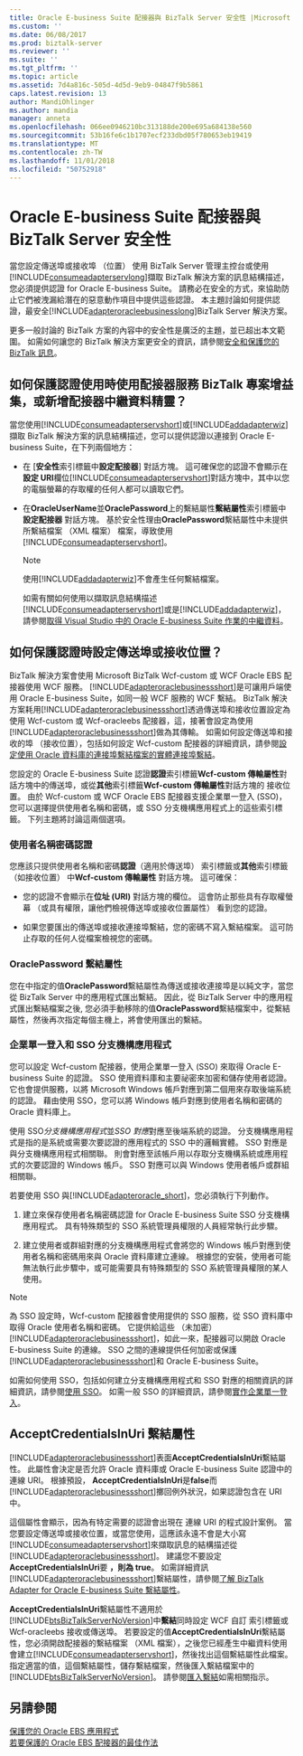 ```yaml
---
title: Oracle E-business Suite 配接器與 BizTalk Server 安全性 |Microsoft Docs
ms.custom: ''
ms.date: 06/08/2017
ms.prod: biztalk-server
ms.reviewer: ''
ms.suite: ''
ms.tgt_pltfrm: ''
ms.topic: article
ms.assetid: 7d4a816c-505d-4d5d-9eb9-04847f9b5861
caps.latest.revision: 13
author: MandiOhlinger
ms.author: mandia
manager: anneta
ms.openlocfilehash: 066ee0946210bc313188de200e695a684138e560
ms.sourcegitcommit: 53b16fe6c1b1707ecf233dbd05f780653eb19419
ms.translationtype: MT
ms.contentlocale: zh-TW
ms.lasthandoff: 11/01/2018
ms.locfileid: "50752918"
---
```

# <a name="security-with-the-oracle-e-business-suite-adapter-and-biztalk-server"></a>Oracle E-business Suite 配接器與 BizTalk Server 安全性
當您設定傳送埠或接收埠 （位置） 使用 BizTalk Server 管理主控台或使用[!INCLUDE[consumeadapterservlong](../../includes/consumeadapterservlong-md.md)]擷取 BizTalk 解決方案的訊息結構描述，您必須提供認證 for Oracle E-business Suite。 請務必在安全的方式，來協助防止它們被洩漏給潛在的惡意動作項目中提供這些認證。 本主題討論如何提供認證，最安全[!INCLUDE[adapteroracleebusinesslong](../../includes/adapteroracleebusinesslong-md.md)]BizTalk Server 解決方案。  
  
 更多一般討論的 BizTalk 方案的內容中的安全性是廣泛的主題，並已超出本文範圍。 如需如何讓您的 BizTalk 解決方案更安全的資訊，請參閱[安全和保護您的 BizTalk 訊息](../../core/secure-and-protect-your-biztalk-messages.md)。   
  
## <a name="how-do-i-protect-credentials-when-i-use-the-consume-adapter-service-biztalk-project-add-in-or-add-adapter-metadata-wizard"></a>如何保護認證使用時使用配接器服務 BizTalk 專案增益集，或新增配接器中繼資料精靈？  
 當您使用[!INCLUDE[consumeadapterservshort](../../includes/consumeadapterservshort-md.md)]或[!INCLUDE[addadapterwiz](../../includes/addadapterwiz-md.md)]擷取 BizTalk 解決方案的訊息結構描述，您可以提供認證以連接到 Oracle E-business Suite，在下列兩個地方：  
  
- 在 [**安全性**索引標籤中**設定配接器**] 對話方塊。 這可確保您的認證不會顯示在**設定 URI**欄位[!INCLUDE[consumeadapterservshort](../../includes/consumeadapterservshort-md.md)]對話方塊中，其中以您的電腦螢幕的存取權的任何人都可以讀取它們。  
  
- 在**OracleUserName**並**OraclePassword**上的繫結屬性**繫結屬性**索引標籤中**設定配接器** 對話方塊。 基於安全性理由**OraclePassword**繫結屬性中未提供所繫結檔案 （XML 檔案） 檔案，導致使用[!INCLUDE[consumeadapterservshort](../../includes/consumeadapterservshort-md.md)]。  
  
  > [!NOTE]
  >  使用[!INCLUDE[addadapterwiz](../../includes/addadapterwiz-md.md)]不會產生任何繫結檔案。  
  
  如需有關如何使用以擷取訊息結構描述[!INCLUDE[consumeadapterservshort](../../includes/consumeadapterservshort-md.md)]或是[!INCLUDE[addadapterwiz](../../includes/addadapterwiz-md.md)]，請參閱[取得 Visual Studio 中的 Oracle E-business Suite 作業的中繼資料](../../adapters-and-accelerators/adapter-oracle-ebs/get-metadata-for-oracle-e-business-suite-operations-in-visual-studio.md)。  
  
## <a name="how-do-i-protect-credentials-when-i-configure-a-send-port-or-a-receive-location"></a>如何保護認證時設定傳送埠或接收位置？  
 BizTalk 解決方案會使用 Microsoft BizTalk Wcf-custom 或 WCF Oracle EBS 配接器使用 WCF 服務。 [!INCLUDE[adapteroraclebusinessshort](../../includes/adapteroraclebusinessshort-md.md)]是可讓用戶端使用 Oracle E-business Suite，如同一般 WCF 服務的 WCF 繫結。 BizTalk 解決方案耗用[!INCLUDE[adapteroraclebusinessshort](../../includes/adapteroraclebusinessshort-md.md)]透過傳送埠和接收位置設定為使用 Wcf-custom 或 Wcf-oracleebs 配接器，這，接著會設定為使用[!INCLUDE[adapteroraclebusinessshort](../../includes/adapteroraclebusinessshort-md.md)]做為其傳輸。 如需如何設定傳送埠和接收的埠 （接收位置），包括如何設定 Wcf-custom 配接器的詳細資訊，請參閱[設定使用 Oracle 資料庫的連接埠繫結檔案的實體連接埠繫結](../../adapters-and-accelerators/adapter-oracle-ebs/configure-a-physical-port-binding-using-a-port-binding-file-to-oracle-ebs.md)。  

 您設定的 Oracle E-business Suite 認證**認證**索引標籤**Wcf-custom 傳輸屬性**對話方塊中的傳送埠，或從**其他**索引標籤**Wcf-custom 傳輸屬性**對話方塊的 接收位置。 由於 Wcf-custom 或 WCF Oracle EBS 配接器支援企業單一登入 (SSO)，您可以選擇提供使用者名稱和密碼，或 SSO 分支機構應用程式上的這些索引標籤。 下列主題將討論這兩個選項。  
  
### <a name="user-name-password-credentials"></a>使用者名稱密碼認證  
 您應該只提供使用者名稱和密碼**認證**（適用於傳送埠） 索引標籤或**其他**索引標籤 （如接收位置） 中**Wcf-custom 傳輸屬性** 對話方塊。 這可確保：  
  
-   您的認證不會顯示在**位址 (URI)** 對話方塊的欄位。 這會防止那些具有存取權螢幕 （或具有權限，讓他們檢視傳送埠或接收位置屬性） 看到您的認證。  
  
-   如果您要匯出的傳送埠或接收連接埠繫結，您的密碼不寫入繫結檔案。 這可防止存取的任何人從檔案檢視您的密碼。  
  
### <a name="oraclepassword-binding-property"></a>OraclePassword 繫結屬性  
 您在中指定的值**OraclePassword**繫結屬性為傳送或接收連接埠是以純文字，當您從 BizTalk Server 中的應用程式匯出繫結。 因此，從 BizTalk Server 中的應用程式匯出繫結檔案之後, 您必須手動移除的值**OraclePassword**繫結檔案中，從繫結屬性，然後再次指定每個主機上，將會使用匯出的繫結。  
  
### <a name="enterprise-single-sign-on-and-sso-affiliate-applications"></a>企業單一登入和 SSO 分支機構應用程式  
 您可以設定 Wcf-custom 配接器，使用企業單一登入 (SSO) 來取得 Oracle E-business Suite 的認證。 SSO 使用資料庫和主要祕密來加密和儲存使用者認證。 它也會提供服務，以將 Microsoft Windows 帳戶對應到第二個用來存取後端系統的認證。 藉由使用 SSO，您可以將 Windows 帳戶對應到使用者名稱和密碼的 Oracle 資料庫上。  
  
 使用 SSO*分支機構應用程式*並*SSO 對應*對應至後端系統的認證。 分支機構應用程式是指的是系統或需要次要認證的應用程式的 SSO 中的邏輯實體。 SSO 對應是與分支機構應用程式相關聯。 則會對應至該帳戶用以存取分支機構系統或應用程式的次要認證的 Windows 帳戶。 SSO 對應可以與 Windows 使用者帳戶或群組相關聯。  
  
 若要使用 SSO 與[!INCLUDE[adapteroracle_short](../../includes/adapteroracle-short-md.md)]，您必須執行下列動作。  
  
1.  建立來保存使用者名稱密碼認證 for Oracle E-business Suite SSO 分支機構應用程式。 具有特殊類型的 SSO 系統管理員權限的人員經常執行此步驟。  
  
2.  建立使用者或群組對應的分支機構應用程式會將您的 Windows 帳戶對應到使用者名稱和密碼用來與 Oracle 資料庫建立連線。 根據您的安裝，使用者可能無法執行此步驟中，或可能需要具有特殊類型的 SSO 系統管理員權限的某人使用。  
  
> [!NOTE]
>  為 SSO 設定時，Wcf-custom 配接器會使用提供的 SSO 服務，從 SSO 資料庫中取得 Oracle 使用者名稱和密碼。 它提供給這些 （未加密） [!INCLUDE[adapteroraclebusinessshort](../../includes/adapteroraclebusinessshort-md.md)]，如此一來，配接器可以開啟 Oracle E-business Suite 的連線。 SSO 之間的連線提供任何加密或保護[!INCLUDE[adapteroraclebusinessshort](../../includes/adapteroraclebusinessshort-md.md)]和 Oracle E-business Suite。  
  
 如需如何使用 SSO，包括如何建立分支機構應用程式和 SSO 對應的相關資訊的詳細資訊，請參閱[使用 SSO](../../core/using-sso.md)。 如需一般 SSO 的詳細資訊，請參閱[實作企業單一登入](../../core/implementing-enterprise-single-sign-on.md)。 
  
## <a name="the-acceptcredentialsinuri-binding-property"></a>AcceptCredentialsInUri 繫結屬性  
 [!INCLUDE[adapteroraclebusinessshort](../../includes/adapteroraclebusinessshort-md.md)]表面**AcceptCredentialsInUri**繫結屬性。 此屬性會決定是否允許 Oracle 資料庫或 Oracle E-business Suite 認證中的連線 URI。 根據預設， **AcceptCredentialsInUri**是**false**而[!INCLUDE[adapteroraclebusinessshort](../../includes/adapteroraclebusinessshort-md.md)]擲回例外狀況，如果認證包含在 URI 中。  
  
 這個屬性會顯示，因為有特定需要的認證會出現在 連線 URI 的程式設計案例。 當您要設定傳送埠或接收位置，或當您使用，這應該永遠不會是大小寫[!INCLUDE[consumeadapterservshort](../../includes/consumeadapterservshort-md.md)]來擷取訊息的結構描述從[!INCLUDE[adapteroraclebusinessshort](../../includes/adapteroraclebusinessshort-md.md)]。 建議您不要設定**AcceptCredentialsInUri**要 **，則為 true**。 如需詳細資訊[!INCLUDE[adapteroraclebusinessshort](../../includes/adapteroraclebusinessshort-md.md)]繫結屬性，請參閱[了解 BizTalk Adapter for Oracle E-business Suite 繫結屬性](../../adapters-and-accelerators/adapter-oracle-ebs/read-about-the-biztalk-adapter-for-oracle-e-business-suite-binding-properties.md)。  
  
 **AcceptCredentialsInUri**繫結屬性不適用於[!INCLUDE[btsBizTalkServerNoVersion](../../includes/btsbiztalkservernoversion-md.md)]中**繫結**同時設定 WCF 自訂 索引標籤或 Wcf-oracleebs 接收或傳送埠。 若要設定的值**AcceptCredentialsInUri**繫結屬性，您必須開啟配接器的繫結檔案 （XML 檔案），之後您已經產生中繼資料使用會建立[!INCLUDE[consumeadapterservshort](../../includes/consumeadapterservshort-md.md)]，然後找出這個繫結屬性此檔案。 指定適當的值，這個繫結屬性，儲存繫結檔案，然後匯入繫結檔案中的[!INCLUDE[btsBizTalkServerNoVersion](../../includes/btsbiztalkservernoversion-md.md)]。 請參閱[匯入繫結](http://msdn.microsoft.com/library/7af35a2e-fb7c-48a1-af28-93427403a745)如需相關指示。  
  
## <a name="see-also"></a>另請參閱  
 [保護您的 Oracle EBS 應用程式](../../adapters-and-accelerators/adapter-oracle-ebs/secure-your-oracle-ebs-applications.md)  
 [若要保護的 Oracle EBS 配接器的最佳作法](../../adapters-and-accelerators/adapter-oracle-ebs/best-practices-to-secure-the-oracle-e-business-suite-adapter.md)
